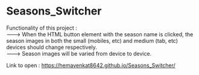 # Seasons_Switcher

Functionality of this project :   
---> When the HTML button element with the season name is clicked, the season images in both the small (mobiles, etc) and medium (tab, etc) devices should change respectively.   
---> Season images will be varied from device to device.   

Link to open : https://hemavenkat8642.github.io/Seasons_Switcher/
